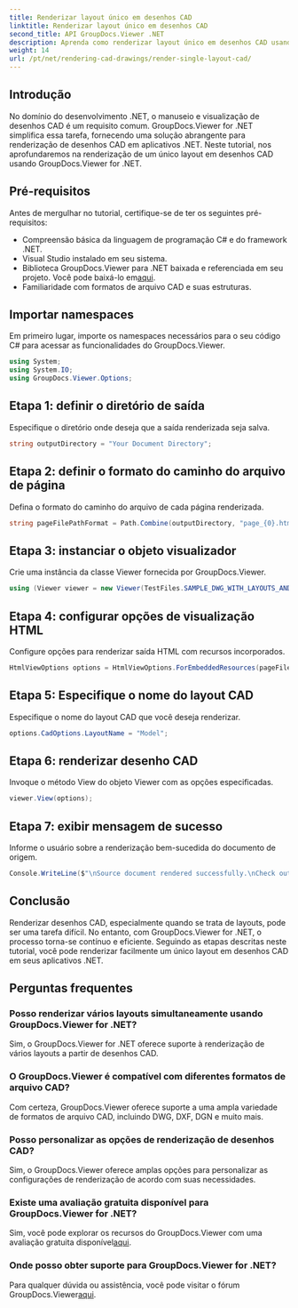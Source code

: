 ```yaml
---
title: Renderizar layout único em desenhos CAD
linktitle: Renderizar layout único em desenhos CAD
second_title: API GroupDocs.Viewer .NET
description: Aprenda como renderizar layout único em desenhos CAD usando GroupDocs.Viewer for .NET. Etapas fáceis para integração perfeita em seus aplicativos .NET.
weight: 14
url: /pt/net/rendering-cad-drawings/render-single-layout-cad/
---
```

## Introdução
No domínio do desenvolvimento .NET, o manuseio e visualização de desenhos CAD é um requisito comum. GroupDocs.Viewer for .NET simplifica essa tarefa, fornecendo uma solução abrangente para renderização de desenhos CAD em aplicativos .NET. Neste tutorial, nos aprofundaremos na renderização de um único layout em desenhos CAD usando GroupDocs.Viewer for .NET.
## Pré-requisitos
Antes de mergulhar no tutorial, certifique-se de ter os seguintes pré-requisitos:
- Compreensão básica da linguagem de programação C# e do framework .NET.
- Visual Studio instalado em seu sistema.
-  Biblioteca GroupDocs.Viewer para .NET baixada e referenciada em seu projeto. Você pode baixá-lo em[aqui](https://releases.groupdocs.com/viewer/net/).
- Familiaridade com formatos de arquivo CAD e suas estruturas.

## Importar namespaces
Em primeiro lugar, importe os namespaces necessários para o seu código C# para acessar as funcionalidades do GroupDocs.Viewer.

```csharp
using System;
using System.IO;
using GroupDocs.Viewer.Options;
```

## Etapa 1: definir o diretório de saída
Especifique o diretório onde deseja que a saída renderizada seja salva.
```csharp
string outputDirectory = "Your Document Directory";
```
## Etapa 2: definir o formato do caminho do arquivo de página
Defina o formato do caminho do arquivo de cada página renderizada.
```csharp
string pageFilePathFormat = Path.Combine(outputDirectory, "page_{0}.html");
```
## Etapa 3: instanciar o objeto visualizador
Crie uma instância da classe Viewer fornecida por GroupDocs.Viewer.
```csharp
using (Viewer viewer = new Viewer(TestFiles.SAMPLE_DWG_WITH_LAYOUTS_AND_LAYERS))
```
## Etapa 4: configurar opções de visualização HTML
Configure opções para renderizar saída HTML com recursos incorporados.
```csharp
HtmlViewOptions options = HtmlViewOptions.ForEmbeddedResources(pageFilePathFormat);
```
## Etapa 5: Especifique o nome do layout CAD
Especifique o nome do layout CAD que você deseja renderizar.
```csharp
options.CadOptions.LayoutName = "Model";
```
## Etapa 6: renderizar desenho CAD
Invoque o método View do objeto Viewer com as opções especificadas.
```csharp
viewer.View(options);
```
## Etapa 7: exibir mensagem de sucesso
Informe o usuário sobre a renderização bem-sucedida do documento de origem.
```csharp
Console.WriteLine($"\nSource document rendered successfully.\nCheck output in {outputDirectory}.");
```

## Conclusão
Renderizar desenhos CAD, especialmente quando se trata de layouts, pode ser uma tarefa difícil. No entanto, com GroupDocs.Viewer for .NET, o processo torna-se contínuo e eficiente. Seguindo as etapas descritas neste tutorial, você pode renderizar facilmente um único layout em desenhos CAD em seus aplicativos .NET.
## Perguntas frequentes
### Posso renderizar vários layouts simultaneamente usando GroupDocs.Viewer for .NET?
Sim, o GroupDocs.Viewer for .NET oferece suporte à renderização de vários layouts a partir de desenhos CAD.
### O GroupDocs.Viewer é compatível com diferentes formatos de arquivo CAD?
Com certeza, GroupDocs.Viewer oferece suporte a uma ampla variedade de formatos de arquivo CAD, incluindo DWG, DXF, DGN e muito mais.
### Posso personalizar as opções de renderização de desenhos CAD?
Sim, o GroupDocs.Viewer oferece amplas opções para personalizar as configurações de renderização de acordo com suas necessidades.
### Existe uma avaliação gratuita disponível para GroupDocs.Viewer for .NET?
 Sim, você pode explorar os recursos do GroupDocs.Viewer com uma avaliação gratuita disponível[aqui](https://releases.groupdocs.com/).
### Onde posso obter suporte para GroupDocs.Viewer for .NET?
 Para qualquer dúvida ou assistência, você pode visitar o fórum GroupDocs.Viewer[aqui](https://forum.groupdocs.com/c/viewer/9).